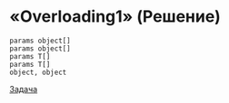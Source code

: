 # «Overloading1» (Решение)
```
params object[]
params object[]
params T[]
params T[]
object, object
```
[Задача](./Overloading1-Q.md)
